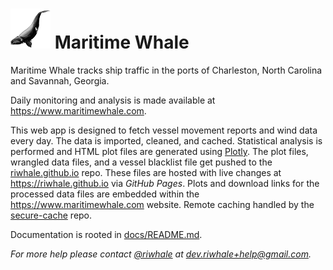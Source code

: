 # ![Logo](assets/logo_64.png) Maritime Whale

Maritime Whale tracks ship traffic in the ports of Charleston, North Carolina
and Savannah, Georgia.

Daily monitoring and analysis is made available at
https://www.maritimewhale.com.

This web app is designed to fetch vessel movement reports and wind data every
day. The data is imported, cleaned, and cached. Statistical analysis is
performed and HTML plot files are generated using [Plotly](https://plotly.com/).
The plot files, wrangled data files, and a vessel blacklist file get pushed to
the [riwhale.github.io](https://github.com/riwhale/riwhale.github.io/) repo.
These files are hosted with live changes at https://riwhale.github.io via
_GitHub Pages_. Plots and download links for the processed data files are
embedded within the https://www.maritimewhale.com website. Remote caching
handled by the [secure-cache](https://github.com/riwhale/secure-cache) repo.

Documentation is rooted in [docs/README.md](docs/README.md).

_For more help please contact [@riwhale](https://github.com/riwhale) at [dev.riwhale+help@gmail.com](mailto:dev.riwhale+help@gmail.com)._
